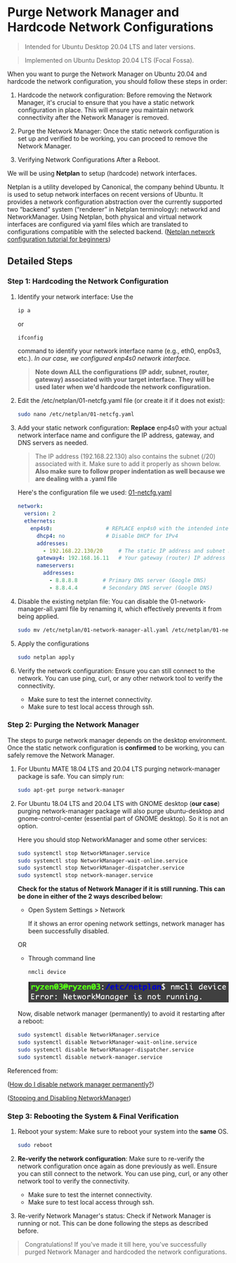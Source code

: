 # Purge Network Manager and Hardcode Network Configurations

> Intended for Ubuntu Desktop 20.04 LTS and later versions.

> Implemented on Ubuntu Desktop 20.04 LTS (Focal Fossa).

When you want to purge the Network Manager on Ubuntu 20.04 and hardcode the network configuration, you should follow these steps in order:

1. Hardcode the network configuration: Before removing the Network Manager, it's crucial to ensure that you have a static network configuration in place. This will ensure you maintain network connectivity after the Network Manager is removed.

2. Purge the Network Manager: Once the static network configuration is set up and verified to be working, you can proceed to remove the Network Manager.

3. Verifying Network Configurations After a Reboot.

We will be using **Netplan** to setup (hardcode) network interfaces.

Netplan is a utility developed by Canonical, the company behind Ubuntu. It is used to setup network interfaces on recent versions of Ubuntu. It provides a network configuration abstraction over the currently supported two “backend” system (“renderer” in Netplan terminology): networkd and NetworkManager. Using Netplan, both physical and virtual network interfaces are configured via yaml files which are translated to configurations compatible with the selected backend. ([Netplan network configuration tutorial for beginners](https://linuxconfig.org/netplan-network-configuration-tutorial-for-beginners))

## Detailed Steps

### Step 1: Hardcoding the Network Configuration

1. Identify your network interface: Use the 
    ```bash
    ip a
    ```
    or 
    ```bash
    ifconfig
    ```
    command to identify your network interface name (e.g., eth0, enp0s3, etc.).
    *In our case, we configured enp4s0 network interface.*

    > **Note down ALL the configurations (IP addr, subnet, router, gateway) associated with your target interface. They will be used later when we'd hardcode the network configuration.**

2. Edit the /etc/netplan/01-netcfg.yaml file (or create it if it does not exist):

    ```bash
    sudo nano /etc/netplan/01-netcfg.yaml
    ```

3. Add your static network configuration: **Replace** enp4s0 with your actual network interface name and configure the IP address, gateway, and DNS servers as needed. 

    > The IP address (192.168.22.130) also contains the subnet (/20) associated with it. Make sure to add it properly as shown below. **Also make sure to follow proper indentation as well because we are dealing with a .yaml file**

    Here's the configuration file we used: [01-netcfg.yaml](./01-netcfg.yaml)

    ```yaml
    network:
      version: 2
      ethernets:
        enp4s0:                 # REPLACE enp4s0 with the intended interface name
          dhcp4: no           	# Disable DHCP for IPv4
          addresses:
            - 192.168.22.130/20 	# The static IP address and subnet mask
          gateway4: 192.168.16.11 	# Your gateway (router) IP address
          nameservers:
            addresses:
              - 8.8.8.8        # Primary DNS server (Google DNS)
              - 8.8.4.4        # Secondary DNS server (Google DNS)
    ```

4. Disable the existing netplan file: You can disable the 01-network-manager-all.yaml file by renaming it, which effectively prevents it from being applied.

    ```bash
    sudo mv /etc/netplan/01-network-manager-all.yaml /etc/netplan/01-network-manager-all.yaml.bak
    ```

5. Apply the configurations

    ```bash
    sudo netplan apply
    ```

6. Verify the network configuration: Ensure you can still connect to the network. You can use ping, curl, or any other network tool to verify the connectivity.

    - Make sure to test the internet connectivity.
    - Make sure to test local access through ssh.

### Step 2: Purging the Network Manager

The steps to purge network manager depends on the desktop environment. Once the static network configuration is **confirmed** to be working, you can safely remove the Network Manager. 

1. For Ubuntu MATE 18.04 LTS and 20.04 LTS purging network-manager package is safe. You can simply run:

    ```bash
    sudo apt-get purge network-manager
    ```

2. For Ubuntu 18.04 LTS and 20.04 LTS with GNOME desktop (**our case**) purging network-manager package will also purge ubuntu-desktop and gnome-control-center (essential part of GNOME desktop). So it is not an option.

    Here you should stop NetworkManager and some other services:

    ```bash
    sudo systemctl stop NetworkManager.service
    sudo systemctl stop NetworkManager-wait-online.service
    sudo systemctl stop NetworkManager-dispatcher.service
    sudo systemctl stop network-manager.service
    ```

    **Check for the status of Network Manager if it is still running. This can be done in either of the 2 ways described below:**

    - Open System Settings > Network

        If it shows an error opening network settings, network manager has been successfully disabled.

    OR 

    - Through command line

        ```bash
        nmcli device
        ```

        ![NM is not running](./nmcli_device.png)

    Now, disable network manager (permanently) to avoid it restarting after a reboot:

    ```bash
    sudo systemctl disable NetworkManager.service
    sudo systemctl disable NetworkManager-wait-online.service
    sudo systemctl disable NetworkManager-dispatcher.service
    sudo systemctl disable network-manager.service
    ```

Referenced from:

([How do I disable network manager permanently?](https://askubuntu.com/questions/1091653/how-do-i-disable-network-manager-permanently))

([Stopping and Disabling NetworkManager](https://help.ubuntu.com/community/NetworkManager#Stopping_and_Disabling_NetworkManager))

### Step 3: Rebooting the System & Final Verification

1. Reboot your system: Make sure to reboot your system into the **same** OS.

    ```bash
    sudo reboot
    ```

2. **Re-verify the network configuration**: Make sure to re-verify the network configuration once again as done previously as well. Ensure you can still connect to the network. You can use ping, curl, or any other network tool to verify the connectivity.

    - Make sure to test the internet connectivity.
    - Make sure to test local access through ssh.

3. Re-verify Network Manager's status: Check if Network Manager is running or not. This can be done following the steps as described before.

> Congratulations! If you've made it till here, you've successfully purged Network Manager and hardcoded the network configurations.

